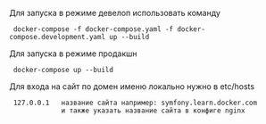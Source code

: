 Для запуска в режиме девелоп использовать команду
```textmate
 docker-compose -f docker-compose.yaml -f docker-compose.development.yaml up --build
``` 

Для запуска в режиме продакшн 
```textmate
 docker-compose up --build
``` 

Для входа на сайт по домен именю локально нужно в etc/hosts 
```textmate
 127.0.0.1   название сайта например: symfony.learn.docker.com
             и также указать название сайта в конфиге nginx
``` 
